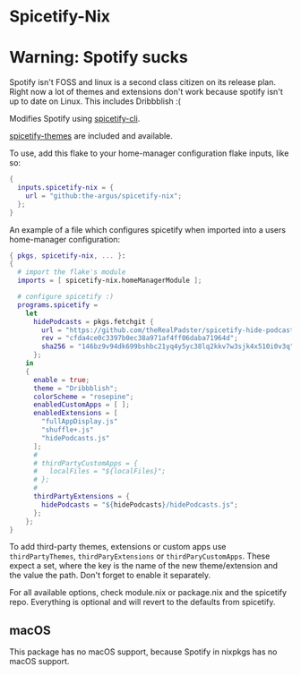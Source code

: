 # Spicetify-Nix

# Warning: Spotify sucks
Spotify isn't FOSS and linux is a second class citizen on its release plan.
Right now a lot of themes and extensions don't work because spotify isn't up
to date on Linux. This includes Dribbblish :(

Modifies Spotify using [spicetify-cli](https://github.com/khanhas/spicetify-cli).

[spicetify-themes](https://github.com/morpheusthewhite/spicetify-themes) are included and available.

To use, add this flake to your home-manager configuration flake inputs, like so:
```nix
{
  inputs.spicetify-nix = {
    url = "github:the-argus/spicetify-nix";
  };
}
```

An example of a file which configures spicetify when imported into
a users home-manager configuration:
```nix
{ pkgs, spicetify-nix, ... }:
{
  # import the flake's module
  imports = [ spicetify-nix.homeManagerModule ];

  # configure spicetify :)
  programs.spicetify =
    let
      hidePodcasts = pkgs.fetchgit {
        url = "https://github.com/theRealPadster/spicetify-hide-podcasts";
        rev = "cfda4ce0c3397b0ec38a971af4ff06daba71964d";
        sha256 = "146bz9v94dk699bshbc21yq4y5yc38lq2kkv7w3sjk4x510i0v3q";
      };
    in
    {
      enable = true;
      theme = "Dribbblish";
      colorScheme = "rosepine";
      enabledCustomApps = [ ];
      enabledExtensions = [
        "fullAppDisplay.js"
        "shuffle+.js"
        "hidePodcasts.js"
      ];
      #
      # thirdPartyCustomApps = {
      #   localFiles = "${localFiles}";
      # };
      #
      thirdPartyExtensions = {
        hidePodcasts = "${hidePodcasts}/hidePodcasts.js";
      };
    };
}
```

To add third-party themes, extensions or custom apps use `thirdPartyThemes`, `thirdParyExtensions` or `thirdParyCustomApps`. These expect a set, where the key is the name of the new theme/extension and the value the path. Don't forget to enable it separately.

For all available options, check module.nix or package.nix and the spicetify repo. Everything is optional and will revert to the defaults from spicetify.

## macOS
This package has no macOS support, because Spotify in nixpkgs has no macOS support.
